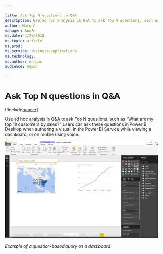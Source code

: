 ```yaml
---

title: Ask Top N questions in Q&A
description: Use ad hoc analysis in Q&A to ask Top N questions, such as “What are my top 10 customers by sales?” Users can ask these questions in Power BI Desktop when authoring a visual, in the Power BI Service while viewing a dashboard, or on mobile using voice.
author: MargoC
manager: AnnBe
ms.date: 4/27/2018
ms.topic: article
ms.prod: 
ms.service: business-applications
ms.technology: 
ms.author: margoc
audience: Admin

---
```

#  Ask Top N questions in Q&A




[!include[banner](../../../includes/banner.md)]

Use ad hoc analysis in Q&A to ask Top N questions, such as “What are my top 10
customers by sales?” Users can ask these questions in Power BI Desktop when
authoring a visual, in the Power BI Service while viewing a dashboard, or on
mobile using voice.

![A screenshot showing an example of a question-based query on a dashboard](media/ask-top-n-questions-q-a-1.png "A screenshot showing an example of a question-based query on a dashboard")

*Example of a question-based query on a dashboard*


